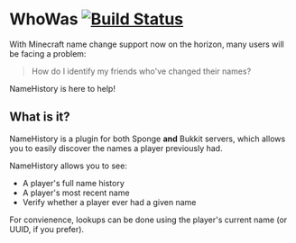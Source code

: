 # WhoWas [![Build Status](https://travis-ci.org/Aaron1011/NameHistory.svg?branch=master)](https://travis-ci.org/Aaron1011/WhoWas)

With Minecraft name change support now on the horizon, many users will be facing a problem:

> How do I identify my friends who've changed their names?

NameHistory is here to help!

## What is it?

NameHistory is a plugin for both Sponge **and** Bukkit servers, which allows you to easily discover the names a player previously had.

NameHistory allows you to see:
* A player's full name history
* A player's most recent name
* Verify whether a player ever had a given name

For convienence, lookups can be done using the player's current name (or UUID, if you prefer).
